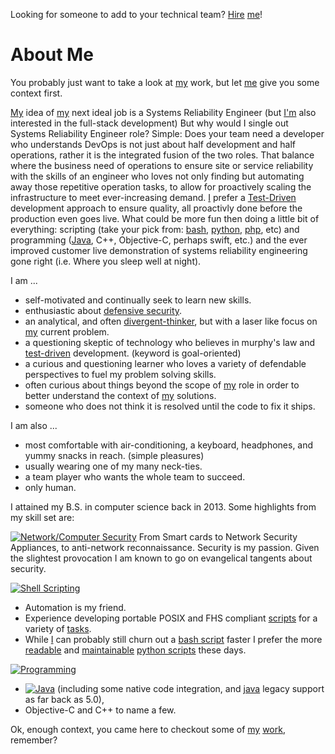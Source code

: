Looking for someone to add to your technical team? [Hire][] [me][]!

# About Me #
You probably just want to take a look at [my][me] work, but let [me][me] give you some context first.

[My][me] idea of [my][me] next ideal job is a Systems Reliability Engineer (but [I'm][me] also interested in the full-stack development)
But why would I single out Systems Reliability Engineer role?
Simple: Does your team need a developer who understands DevOps is not just about half development and half operations, rather it is the integrated fusion of the two roles. That balance where the business need of operations to ensure site or service reliability with the skills of an engineer who loves not only finding but automating away those repetitive operation tasks, to allow for proactively scaling the infrastructure to meet ever-increasing demand.
[I][me] prefer a [Test-Driven][] development approach to ensure quality, all proactivly done before the production even goes live. What could be more fun then doing a little bit of everything: scripting (take your pick from: [bash][], [python][], [php][], etc) and programming ([Java][], C++, Objective-C, perhaps swift, etc.) and the ever improved customer live demonstration of systems reliability engineering gone right (i.e. Where you sleep well at night).

I am ...
 - self-motivated and continually seek to learn new skills.
 - enthusiastic about [defensive security][].
 - an analytical, and often [divergent-thinker][], but with a laser like focus on [my][me] current problem.
 - a questioning skeptic of technology who believes in murphy's law and [test-driven][] development. (keyword is goal-oriented)
 - a curious and questioning learner who loves a variety of defendable perspectives to fuel my problem solving skills.
 - often curious about things beyond the scope of [my][me] role in order to better understand the context of [my][me] solutions.
 - someone who does not think it is resolved until the code to fix it ships.

I am also ...
 - most comfortable with air-conditioning, a keyboard, headphones, and yummy snacks in reach. (simple pleasures)
 - usually wearing one of my many neck-ties.
 - a team player who wants the whole team to succeed.
 - only human.

I attained my B.S. in computer science back in 2013.
Some highlights from my skill set are:

[![Network/Computer Security](https://img.shields.io/badge/Network%20Computer-Security-green.svg)](https://www.github.com/reactive-firewall/Pocket-PiAP)
From Smart cards to Network Security Appliances, to anti-network reconnaissance. Security is my passion. Given the slightest provocation I am known to go on evangelical tangents about security.

[![Shell Scripting](https://img.shields.io/badge/Shell-Scripting-blue.svg)][bash]
 - Automation is my friend.
 - Experience developing portable POSIX and FHS compliant [scripts][bash] for a variety of [tasks][].
 - While [I][me] can probably still churn out a [bash script][bash] faster I prefer the more [readable][PEP20] and [maintainable][] [python scripts][python] these days.

[![Programming](https://img.shields.io/badge/Programming--green.svg)](https://www.github.com/reactive-firewall/python-repo)
 - [![Java](https://img.shields.io/badge/Java-orange.svg)](https://www.github.com/reactive-firewall/java-repo) (including some native code integration, and [java][] legacy support as far back as 5.0),
 - Objective-C and C++ to name a few.

Ok, enough context, you came here to checkout some of [my][me] [work][Repositories], remember?


[Website]: https://sites.google.com/site/poetryinthecode/about  "My Website"
[hire]: https://www.linkedin.com/in/kwalls  "hire"
[me]: https://www.github.com/reactive-firewall  "me"
[tasks]: https://www.github.com/reactive-firewall?tab=repositories  "tasks"
[test-driven]: https://travis-ci.org/reactive-firewall  "Test-Driven"
[defensive security]: https://en.wikipedia.org/wiki/Blue_team_(computer_security) "Defensive Security"
[Repositories]: https://github.com/reactive-firewall?tab=repositories "Repositories"
[PEP20]: https://www.python.org/dev/peps/pep-0020/  "PEP-20"
[maintainable]: https://codeclimate.com/github/reactive-firewall/python-repo/trends/churn  "Maintainable"
[bash]: https://www.github.com/reactive-firewall/bash-repo  "Bash"
[python]: https://www.github.com/reactive-firewall/python-repo  "Python"
[php]: https://www.github.com/reactive-firewall/PiAP-Webroot  "PHP"
[java]: https://www.github.com/reactive-firewall/java-repo  "Java"
[readable-code-paper]: https://lingpipe-blog.com/2009/10/15/the-futility-of-commenting-code/ "The futility of commenting code"
[divergent-thinker]: https://www.cleverism.com/idea-generation-divergent-vs-convergent-thinking/  "Divergent thinker"



